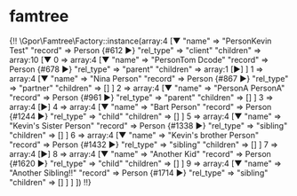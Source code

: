 # famtree

{!! \Gpor\Famtree\Factory::instance(array:4 [▼
  "name" => "PersonKevin Test"
  "record" => Person {#612 ▶}
  "rel_type" => "client"
  "children" => array:10 [▼
    0 => array:4 [▼
      "name" => "PersonTom Dcode"
      "record" => Person {#678 ▶}
      "rel_type" => "parent"
      "children" => array:1 [▶]
    ]
    1 => array:4 [▼
      "name" => "Nina Person"
      "record" => Person {#867 ▶}
      "rel_type" => "partner"
      "children" => []
    ]
    2 => array:4 [▼
      "name" => "PersonA PersonA"
      "record" => Person {#961 ▶}
      "rel_type" => "parent"
      "children" => []
    ]
    3 => array:4 [▶]
    4 => array:4 [▼
      "name" => "Bart Person"
      "record" => Person {#1244 ▶}
      "rel_type" => "child"
      "children" => []
    ]
    5 => array:4 [▼
      "name" => "Kevin's Sister Person"
      "record" => Person {#1338 ▶}
      "rel_type" => "sibling"
      "children" => []
    ]
    6 => array:4 [▼
      "name" => "Kevin's brother Person"
      "record" => Person {#1432 ▶}
      "rel_type" => "sibling"
      "children" => []
    ]
    7 => array:4 [▶]
    8 => array:4 [▼
      "name" => "Another Kid"
      "record" => Person {#1620 ▶}
      "rel_type" => "child"
      "children" => []
    ]
    9 => array:4 [▼
      "name" => "Another Sibling!!"
      "record" => Person {#1714 ▶}
      "rel_type" => "sibling"
      "children" => []
    ]
  ]
]) !!}
